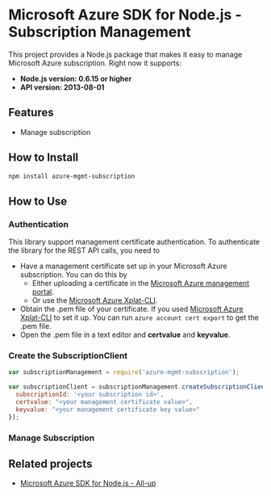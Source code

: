 # Microsoft Azure SDK for Node.js - Subscription Management

This project provides a Node.js package that makes it easy to manage Microsoft Azure subscription. Right now it supports:
- **Node.js version: 0.6.15 or higher**
- **API version: 2013-08-01**

## Features

- Manage subscription

## How to Install

```bash
npm install azure-mgmt-subscription
```

## How to Use

### Authentication

This library support management certificate authentication. To authenticate the library for the REST API calls, you need to
* Have a management certificate set up in your Microsoft Azure subscription. You can do this by
  * Either uploading a certificate in the [Microsoft Azure management portal](https://manage.windowsazure.com).
  * Or use the [Microsoft Azure Xplat-CLI](https://github.com/Azure/azure-xplat-cli).
* Obtain the .pem file of your certificate. If you used [Microsoft Azure Xplat-CLI](https://github.com/Azure/azure-xplat-cli) to set it up. You can run ``azure account cert export`` to get the .pem file.
* Open the .pem file in a text editor and **certvalue** and **keyvalue**.

### Create the SubscriptionClient

```javascript
var subscriptionManagement = require('azure-mgmt-subscription');

var subscriptionClient = subscriptionManagement.createSubscriptionClient({
  subscriptionId: '<your subscription id>',
  certvalue: "<your management certificate value>",
  keyvalue: "<your management certificate key value>"
});
```

### Manage Subscription

## Related projects

- [Microsoft Azure SDK for Node.js - All-up](https://github.com/WindowsAzure/azure-sdk-for-node)
